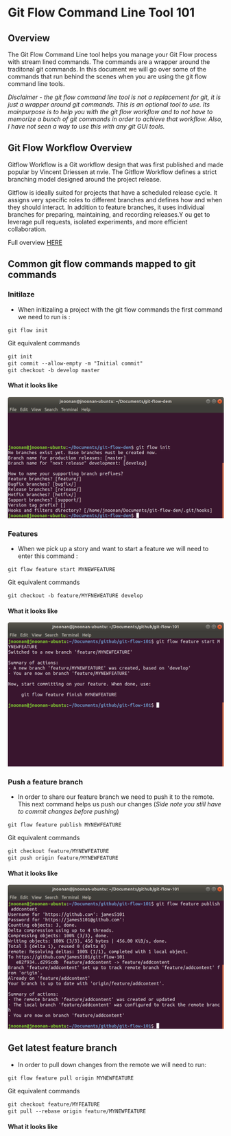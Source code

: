 # Git Flow Command Line Tool 101

## Overview
The Git Flow Command Line tool helps you manage your Git Flow process with stream lined commands. The commands are a wrapper around the traditonal git commands. In this document we will go over some of the commands that run behind the scenes when you are using the git flow command line tools.

*Disclaimer - the git flow command line tool is not a replacement for git, it is just a wrapper around git commands. This is an optional tool to use. Its mainpurpose is to help you with the git flow workflow and to not have to memorize a bunch of git commands in order to achieve that workflow. Also, I have not seen a way to use this with any git GUI tools.*



## Git Flow Workflow Overview
Gitflow Workflow is a Git workflow design that was first published and made popular by Vincent Driessen at nvie. The Gitflow Workflow defines a strict branching model designed around the project release.  

Gitflow is ideally suited for projects that have a scheduled release cycle. It assigns very specific roles to different branches and defines how and when they should interact. In addition to feature branches, it uses individual branches for preparing, maintaining, and recording releases.Y ou get to leverage pull requests, isolated experiments, and more efficient collaboration.

Full overview [HERE](https://www.atlassian.com/git/tutorials/comparing-workflows/gitflow-workflow)

## Common git flow commands mapped to git commands
### Initilaze
* When initizaling a project with the git flow commands the first command we need to run is :
```
git flow init
```
Git equivalent commands
```
git init
git commit --allow-empty -m "Initial commit"
git checkout -b develop master
```
#### What it looks like
![img](img/git_flow_init.png)

### Features
* When we pick up a story and want to start a feature we will need to enter this command :
```
git flow feature start MYNEWFEATURE
```
Git equivalent commands
```
git checkout -b feature/MYFNEWEATURE develop
```
#### What it looks like
![img](img/git_flow_feature_start.png)

### Push a feature branch
* In order to share our feature branch we need to push it to the remote. This next command helps us push our changes (*Side note you still have to commit changes before pushing*)
```
git flow feature publish MYNEWFEATURE 	
```
Git equivalent commands
```
git checkout feature/MYNEWFEATURE
git push origin feature/MYNEWFEATURE
```
#### What it looks like
![img](img/git_flow_feature_publish.png)

## Get latest feature branch
* In order to pull down changes from the remote we will need to run:
```
git flow feature pull origin MYNEWFEATURE
```
Git equivalent commands
```
git checkout feature/MYFEATURE
git pull --rebase origin feature/MYNEWFEATURE
```

#### What it looks like